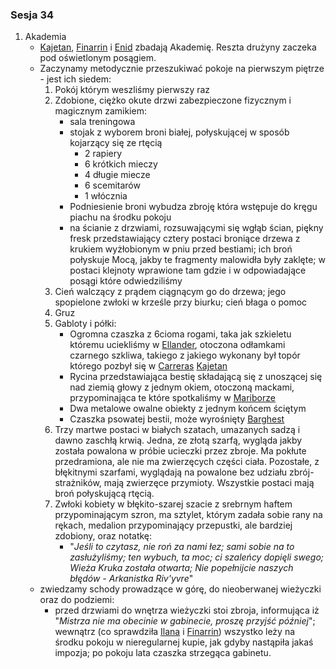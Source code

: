 ### Sesja 34
1. Akademia
	- [Kajetan](#g_kajetan), [Finarrin](#p_druid_finarrin) i [Enid](#p_enid) zbadają Akademię. Reszta drużyny zaczeka pod oświetlonym posągiem.
	- Zaczynamy metodycznie przeszukiwać pokoje na pierwszym piętrze - jest ich siedem:
		1. Pokój którym weszliśmy pierwszy raz
		2. Zdobione, ciężko okute drzwi zabezpieczone fizycznym i magicznym zamikiem:
			- sala treningowa
			- stojak z wyborem broni białej, połyskującej w sposób kojarzący się ze rtęcią
				- 2 rapiery
				- 6 krótkich mieczy
				- 4 długie miecze
				- 6 scemitarów
				- 1 włócznia
			- Podniesienie broni wybudza zbroję która wstępuje do kręgu piachu na środku pokoju
			- na ścianie z drzwiami, rozsuwającymi się wgłąb ścian, piękny fresk przedstawiający cztery postaci broniące drzewa z krukiem wyżłobionym w pniu przed bestiami; ich broń połyskuje Mocą, jakby te fragmenty malowidła były zaklęte; w postaci klejnoty wprawione tam gdzie i w odpowiadające posągi które odwiedziliśmy
		3. Cień walczący z prądem ciągnącym go do drzewa; jego spopielone zwłoki w krześle przy biurku; cień błaga o pomoc
		4. Gruz
		5. Gabloty i półki:
			- Ogromna czaszka z 6cioma rogami, taka jak szkieletu któremu uciekliśmy w [Ellander](#l_ellander), otoczona odłamkami czarnego szkliwa, takiego z jakiego wykonany był topór którego pozbył się w [Carreras](#l_carreras) [Kajetan](#g_kajetan)
			- Rycina przedstawiająca bestię składającą się z unoszącej się nad ziemią głowy z jednym okiem, otoczoną mackami, przypominająca te które spotkaliśmy w [Mariborze](#l_maribor)
			- Dwa metalowe owalne obiekty z jednym końcem ściętym
			- Czaszka psowatej bestii, może wyrośnięty [Barghest](#b_barghest)
		6. Trzy martwe postaci w białych szatach, umazanych sadzą i dawno zaschłą krwią. Jedna, ze złotą szarfą, wygląda jakby została powalona w próbie ucieczki przez zbroje. Ma pokłute przedramiona, ale nie ma zwierzęcych części ciała. Pozostałe, z błękitnymi szarfami, wyglądają na powalone bez udziału zbrój-strażników, mają zwierzęce przymioty. Wszystkie postaci mają broń połyskującą rtęcią.
		7. Zwłoki kobiety w błękito-szarej szacie z srebrnym haftem przypominającym szron, ma sztylet, którym zadała sobie rany na rękach, medalion przypominający przepustki, ale bardziej zdobiony, oraz notatkę:
			- "_Jeśli to czytasz, nie roń za nami łez; sami sobie na to zasłużyliśmy; ten wybuch, ta moc; ci szaleńcy dopięli swego; Wieża Kruka została otwarta; Nie popełnijcie naszych błędów - Arkanistka Riv'yvre_"
	- zwiedzamy schody prowadzące w górę, do nieoberwanej wieżyczki oraz do podziemi:
		- przed drzwiami do wnętrza wieżyczki stoi zbroja, informująca iż "_Mistrza nie ma obecinie w gabinecie, proszę przyjść później_"; wewnątrz (co sprawdziła [Ilana](#g_ilana) i [Finarrin](#p_druid_finarrin)) wszystko leży na środku pokoju w nieregularnej kupie, jak gdyby nastąpiła jakaś impozja; po pokoju lata czaszka strzegąca gabinetu.